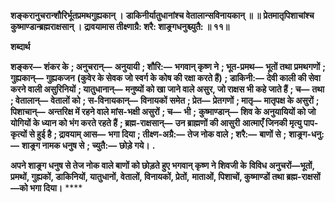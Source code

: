 **शङ्करानुचरान्शौरिर्भूतप्रमथगुह्यकान् ।** **डाकिनीर्यातुधानांश्च वेतालान्सविनायकान् ॥ ॥** **प्रेतमातृपिशाचांश्च कुष्माण्डान्ब्रह्मराक्षसान् ।** **द्रावयामास तीक्ष्णाग्रै: शरै: शाङ्र्गधनुश्च्युतै: ॥ ११॥** 

**शब्दार्थ** 

**शङ्कर—** **शंकर के** **; अनुचरान्—** **अनुयायी** **; शौरि:—** **भगवान् कृष्ण ने** **; भूत-प्रमथ—** **भूतों तथा प्रमथगणों** **; गुह्यकान्—** **गुह्यकजन** **(कुवेर के सेवक जो स्वर्ग के कोष की रक्षा करते हैं)** **; डाकिनी:—** **देवी काली की सेवा करने वाली असुरिनियों** **; यातुधानान्—** **मनुष्यों को खा जाने वाले असुर, जो राक्षस भी कहे जाते हैं** **; च—** **तथा** **; वेतालान्—** **वेतालों को** **; स-विनायकान्—** **विनायकों** **समेत** **; प्रेत—** **प्रेतगणों** **; मातृ—** **मातृपक्ष के असुरों** **; पिशाचान्—** **अन्तरिक्ष में रहने वाले मांस-भक्षी असुरों** **; च—** **भी** **;** **कुष्माण्डान्—** **शिव के अनुयायियों को जो योगियों के ध्यान को भंग करते रहते हैं** **; ब्रह्म-राक्षसान्—** **उन ब्राह्मणों की आसुरी** **आत्माएँ जिनकी मृत्यु पाप-कृत्यों से हुई है** **; द्रावयाम् आस—** **भगा दिया** **; तीक्ष्ण-अग्रै:—** **तेज नोक वाले** **; शरै:—** **बाणों से** **;** **शाङ्र्ग-धनु:—** **शाङ्र्ग नामक धनुष से** **; च्युतै:—** **छोड़े गये।** **.** 

**अपने शाङ्र्ग धनुष से तेज नोक वाले बाणों को छोड़ते हुए भगवान् कृष्ण ने शिवजी के** **विविध अनुचरों—भूतों, प्रमथों, गुह्यकों, डाकिनियों, यातुधानों, वेतालों, विनायकों, प्रेतों,** **माताओं, पिशाचों, कुष्माण्डों तथा ब्रह्म-राक्षसों—को भगा दिया।** **** 